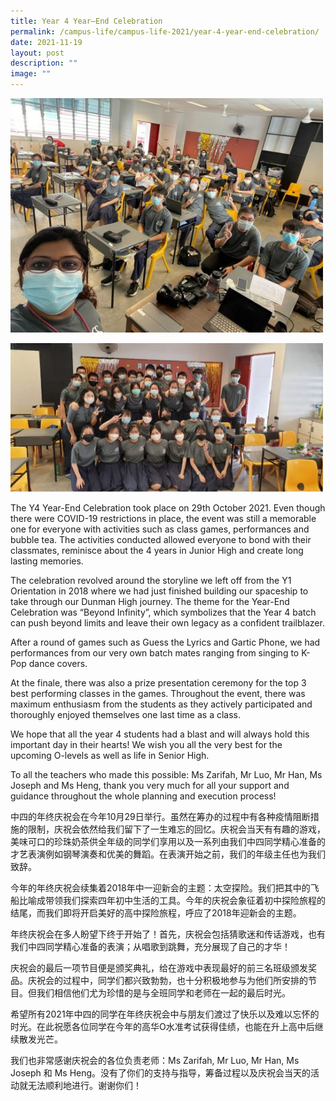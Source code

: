 ```yaml
---
title: Year 4 Year–End Celebration
permalink: /campus-life/campus-life-2021/year-4-year-end-celebration/
date: 2021-11-19
layout: post
description: ""
image: ""
---
```

<img src="/images/w7e1637294007730.jpg" 
         style="width:500px"
	/>
<br>

<img src="/images/w8e1637294028650.jpg" 
         style="width:500px"
	/>
<br>


The Y4 Year-End Celebration took place on 29th October 2021. Even though there were COVID-19 restrictions in place, the event was still a memorable one for everyone with activities such as class games, performances and bubble tea. The activities conducted allowed everyone to bond with their classmates, reminisce about the 4 years in Junior High and create long lasting memories.

The celebration revolved around the storyline we left off from the Y1 Orientation in 2018 where we had just finished building our spaceship to take through our Dunman High journey. The theme for the Year-End Celebration was “Beyond Infinity”, which symbolizes that the Year 4 batch can push beyond limits and leave their own legacy as a confident trailblazer.

After a round of games such as Guess the Lyrics and Gartic Phone, we had performances from our very own batch mates ranging from singing to K-Pop dance covers.

At the finale, there was also a prize presentation ceremony for the top 3 best performing classes in the games. Throughout the event, there was maximum enthusiasm from the students as they actively participated and thoroughly enjoyed themselves one last time as a class.

We hope that all the year 4 students had a blast and will always hold this important day in their hearts! We wish you all the very best for the upcoming O-levels as well as life in Senior High.

To all the teachers who made this possible: Ms Zarifah, Mr Luo, Mr Han, Ms Joseph and Ms Heng, thank you very much for all your support and guidance throughout the whole planning and execution process!

中四的年终庆祝会在今年10月29日举行。虽然在筹办的过程中有各种疫情阻断措施的限制，庆祝会依然给我们留下了一生难忘的回忆。庆祝会当天有有趣的游戏，美味可口的珍珠奶茶供全年级的同学们享用以及一系列由我们中四同学精心准备的才艺表演例如钢琴演奏和优美的舞蹈。在表演开始之前，我们的年级主任也为我们致辞。

今年的年终庆祝会续集着2018年中一迎新会的主题：太空探险。我们把其中的飞船比喻成带领我们探索四年初中生活的工具。今年的庆祝会象征着初中探险旅程的结尾，而我们即将开启美好的高中探险旅程，呼应了2018年迎新会的主题。

年终庆祝会在多人盼望下终于开始了！首先，庆祝会包括猜歌迷和传话游戏，也有我们中四同学精心准备的表演；从唱歌到跳舞，充分展现了自己的才华！

庆祝会的最后一项节目便是颁奖典礼，给在游戏中表现最好的前三名班级颁发奖品。庆祝会的过程中，同学们都兴致勃勃，也十分积极地参与为他们所安排的节目。但我们相信他们尤为珍惜的是与全班同学和老师在一起的最后时光。

希望所有2021年中四的同学在年终庆祝会中与朋友们渡过了快乐以及难以忘怀的时光。在此祝愿各位同学在今年的高华O水准考试获得佳绩，也能在升上高中后继续散发光芒。

我们也非常感谢庆祝会的各位负责老师：Ms Zarifah, Mr Luo, Mr Han, Ms Joseph 和 Ms Heng。没有了你们的支持与指导，筹备过程以及庆祝会当天的活动就无法顺利地进行。谢谢你们！